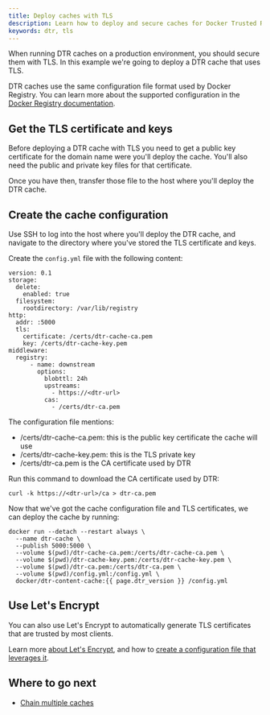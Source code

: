 ```yaml
---
title: Deploy caches with TLS
description: Learn how to deploy and secure caches for Docker Trusted Registry, leveraging TLS
keywords: dtr, tls
---
```


When running DTR caches on a production environment, you should secure them
with TLS. In this example we're going to deploy a DTR cache that uses TLS.

DTR caches use the same configuration file format used by Docker Registry.
You can learn more about the supported configuration in the
[Docker Registry documentation](/registry/configuration.md#tls).


## Get the TLS certificate and keys

Before deploying a DTR cache with TLS you need to get a public key
certificate for the domain name were you'll deploy the cache. You'll also
need the public and private key files for that certificate.

Once you have then, transfer those file to the host where you'll deploy
the DTR cache.


## Create the cache configuration

Use SSH to log into the host where you'll deploy the DTR cache, and navigate to
the directory where you've stored the TLS certificate and keys.

Create the `config.yml` file with the following content:

```
version: 0.1
storage:
  delete:
    enabled: true
  filesystem:
    rootdirectory: /var/lib/registry
http:
  addr: :5000
  tls:
    certificate: /certs/dtr-cache-ca.pem
    key: /certs/dtr-cache-key.pem
middleware:
  registry:
      - name: downstream
        options:
          blobttl: 24h
          upstreams:
            - https://<dtr-url>
          cas:
            - /certs/dtr-ca.pem
```

The configuration file mentions:

* /certs/dtr-cache-ca.pem: this is the public key certificate the cache will use
* /certs/dtr-cache-key.pem: this is the TLS private key
* /certs/dtr-ca.pem is the CA certificate used by DTR

Run this command to download the CA certificate used by DTR:

```
curl -k https://<dtr-url>/ca > dtr-ca.pem
```

Now that we've got the cache configuration file and TLS certificates, we can
deploy the cache by running:

```none
docker run --detach --restart always \
  --name dtr-cache \
  --publish 5000:5000 \
  --volume $(pwd)/dtr-cache-ca.pem:/certs/dtr-cache-ca.pem \
  --volume $(pwd)/dtr-cache-key.pem:/certs/dtr-cache-key.pem \
  --volume $(pwd)/dtr-ca.pem:/certs/dtr-ca.pem \
  --volume $(pwd)/config.yml:/config.yml \
  docker/dtr-content-cache:{{ page.dtr_version }} /config.yml
```

## Use Let's Encrypt

You can also use Let's Encrypt to automatically generate TLS certificates that
are trusted by most clients.

Learn more [about Let's Encrypt](https://letsencrypt.org/how-it-works/), and
how to
[create a configuration file that leverages it](/registry/configuration.md#letsencrypt).


## Where to go next

* [Chain multiple caches](chaining.md)
